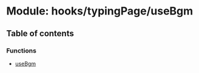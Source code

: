 # Module: hooks/typingPage/useBgm

## Table of contents

### Functions

- [useBgm](../functions/hooks_typingPage_useBgm.useBgm.md)
